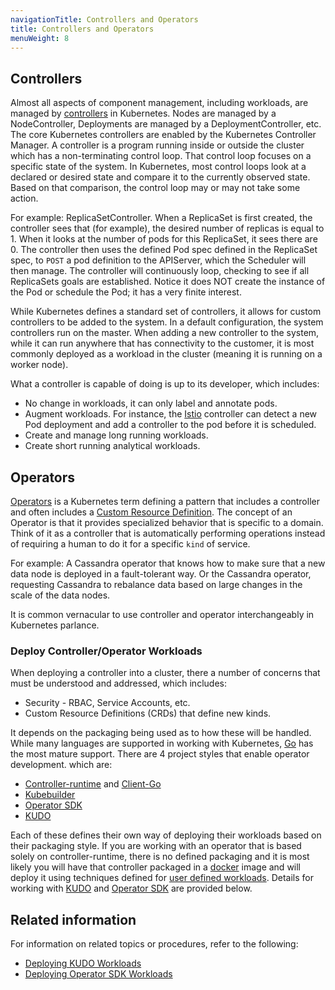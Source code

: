 ```yaml
---
navigationTitle: Controllers and Operators
title: Controllers and Operators
menuWeight: 8
---
```


## Controllers

Almost all aspects of component management, including workloads, are managed by [controllers][controller] in Kubernetes. Nodes are managed by a NodeController, Deployments are managed by a DeploymentController, etc. The core Kubernetes controllers are enabled by the Kubernetes Controller Manager. A controller is a program running inside or outside the cluster which has a non-terminating control loop. That control loop focuses on a specific state of the system. In Kubernetes, most control loops look at a declared or desired state and compare it to the currently observed state. Based on that comparison, the control loop may or may not take some action.

For example: ReplicaSetController. When a ReplicaSet is first created, the controller sees that (for example), the desired number of replicas is equal to 1. When it looks at the number of pods for this ReplicaSet, it sees there are 0. The controller then uses the defined Pod spec defined in the ReplicaSet spec, to `POST` a pod definition to the APIServer, which the Scheduler will then manage. The controller will continuously loop, checking to see if all ReplicaSets goals are established. Notice it does NOT create the instance of the Pod or schedule the Pod; it has a very finite interest.

While Kubernetes defines a standard set of controllers, it allows for custom controllers to be added to the system. In a default configuration, the system controllers run on the master. When adding a new controller to the system, while it can run anywhere that has connectivity to the customer, it is most commonly deployed as a workload in the cluster (meaning it is running on a worker node).

What a controller is capable of doing is up to its developer, which includes:

- No change in workloads, it can only label and annotate pods.
- Augment workloads. For instance, the [Istio][istio] controller can detect a new Pod deployment and add a controller to the pod before it is scheduled.
- Create and manage long running workloads.
- Create short running analytical workloads.

## Operators

[Operators][operator] is a Kubernetes term defining a pattern that includes a controller and often includes a [Custom Resource Definition][crd]. The concept of an Operator is that it provides specialized behavior that is specific to a domain. Think of it as a controller that is automatically performing operations instead of requiring a human to do it for a specific `kind` of service.

For example: A Cassandra operator that knows how to make sure that a new data node is deployed in a fault-tolerant way. Or the Cassandra operator, requesting Cassandra to rebalance data based on large changes in the scale of the data nodes.

It is common vernacular to use controller and operator interchangeably in Kubernetes parlance.

### Deploy Controller/Operator Workloads

When deploying a controller into a cluster, there a number of concerns that must be understood and addressed, which includes:

- Security - RBAC, Service Accounts, etc.
- Custom Resource Definitions (CRDs) that define new kinds.

It depends on the packaging being used as to how these will be handled. While many languages are supported in working with Kubernetes, [Go][go] has the most mature support.
There are 4 project styles that enable operator development. which are:

- [Controller-runtime][controller-runtime] and [Client-Go][client-go]
- [Kubebuilder][kubebuilder]
- [Operator SDK][operator-sdk]
- [KUDO][kudo]

Each of these defines their own way of deploying their workloads based on their packaging style. If you are working with an operator that is based solely on controller-runtime, there is no defined packaging and it is most likely you will have that controller packaged in a [docker][docker] image and will deploy it using techniques defined for [user defined workloads][user-workloads]. Details for working with [KUDO][kudo] and [Operator SDK][operator-sdk] are provided below.

## Related information

For information on related topics or procedures, refer to the following:

- [Deploying KUDO Workloads][kudo]
- [Deploying Operator SDK Workloads][operator-sdk]

[client-go]: https://github.com/kubernetes/client-go
[controller]: https://kubernetes.io/docs/concepts/architecture/controller/
[controller-runtime]: https://github.com/kubernetes-sigs/controller-runtime/
[crd]: https://kubernetes.io/docs/tasks/extend-kubernetes/custom-resources/custom-resource-definitions/
[docker]: https://www.docker.com/
[go]: https://golang.org/
[istio]: https://istio.io/
[kubebuilder]: https://github.com/kubernetes-sigs/kubebuilder
[kudo]: kudo
[operator]: https://kubernetes.io/docs/concepts/extend-kubernetes/operator/
[operator-sdk]: operator-sdk
[user-workloads]: ../user-workloads
